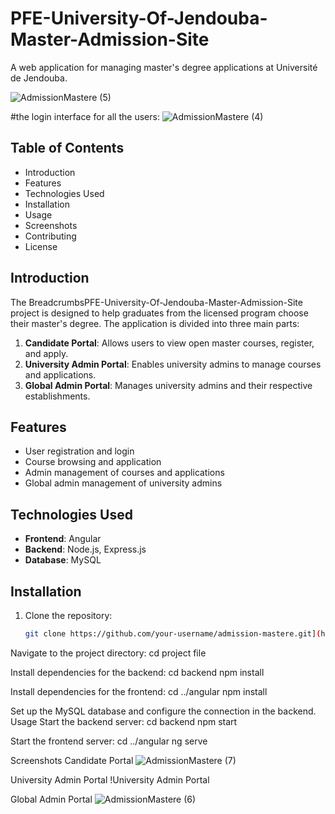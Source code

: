 ﻿# PFE-University-Of-Jendouba-Master-Admission-Site

A web application for managing master's degree applications at Université de Jendouba.

![AdmissionMastere (5)](https://github.com/user-attachments/assets/1d389e9c-16ad-48fe-8656-0454d8d9f0ea)

#the login interface for all the users:
![AdmissionMastere (4)](https://github.com/user-attachments/assets/7bbb3b75-b5ba-4bb7-8cad-4f4958c86d7c)


## Table of Contents
- Introduction
- Features
- Technologies Used
- Installation
- Usage
- Screenshots
- Contributing
- License

## Introduction
The BreadcrumbsPFE-University-Of-Jendouba-Master-Admission-Site project is designed to help graduates from the licensed program choose their master's degree. The application is divided into three main parts:
1. **Candidate Portal**: Allows users to view open master courses, register, and apply.
2. **University Admin Portal**: Enables university admins to manage courses and applications.
3. **Global Admin Portal**: Manages university admins and their respective establishments.

## Features
- User registration and login
- Course browsing and application
- Admin management of courses and applications
- Global admin management of university admins

## Technologies Used
- **Frontend**: Angular
- **Backend**: Node.js, Express.js
- **Database**: MySQL

## Installation
1. Clone the repository:
   ```bash
   git clone https://github.com/your-username/admission-mastere.git](https://github.com/Abig12/PFE-University-Of-Jendouba-Master-Admission-Site.git

Navigate to the project directory:
cd project file

Install dependencies for the backend:
cd backend
npm install

Install dependencies for the frontend:
cd ../angular
npm install

Set up the MySQL database and configure the connection in the backend.
Usage
Start the backend server:
cd backend
npm start

Start the frontend server:
cd ../angular
ng serve

Screenshots
Candidate Portal
![AdmissionMastere (7)](https://github.com/user-attachments/assets/cc28101e-57e7-489b-b1a1-1b287c96b941)

University Admin Portal
!University Admin Portal

Global Admin Portal
![AdmissionMastere (6)](https://github.com/user-attachments/assets/c351fcb8-d61b-4438-b7fc-cf31ec580615)

